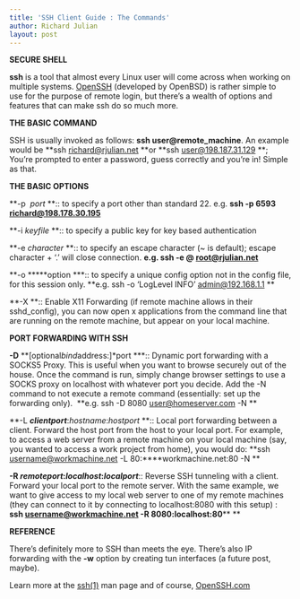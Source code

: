 ```yaml
---
title: 'SSH Client Guide : The Commands'
author: Richard Julian
layout: post
---
```

**SECURE SHELL**

**ssh** is a tool that almost every Linux user will come across when working on multiple systems. [OpenSSH][1] (developed by OpenBSD) is rather simple to use for the purpose of remote login, but there&#8217;s a wealth of options and features that can make ssh do so much more.

**THE BASIC COMMAND**

SSH is usually invoked as follows: **ssh user@remote_machine**. An example would be **ssh richard@rjulian.net **or **ssh user@198.187.31.129 **; You&#8217;re prompted to enter a password, guess correctly and you&#8217;re in! Simple as that.

**THE BASIC OPTIONS**

**-p  *port* **:: to specify a port other than standard 22. e.g. **ssh -p 6593 richard@198.178.30.195**

**-i *keyfile* **:: to specify a public key for key based authentication

**-e *character* **:: to specify an escape character (~ is default); escape character + &#8216;.&#8217; will close connection. **e.g. ssh -e @ root@rjulian.net**

**-o *****option ***:: to specify a unique config option not in the config file, for this session only. **e.g. ssh -o &#8216;LogLevel INFO&#8217; admin@192.168.1.1 **

**-X **:: Enable X11 Forwarding (if remote machine allows in their sshd_config), you can now open x applications from the command line that are running on the remote machine, but appear on your local machine.

**PORT FORWARDING WITH SSH**

**-D** **\[optional*bind*address:\]*port ***:: Dynamic port forwarding with a SOCKS5 Proxy. This is useful when you want to browse securely out of the house. Once the command is run, simply change browser settings to use a SOCKS proxy on localhost with whatever port you decide. Add the -N command to not execute a remote command (essentially: set up the forwarding only).  **e.g. ssh -D 8080 user@homeserver.com -N **

**-L *****clientport*****:*hostname*:*hostport* **:: Local port forwarding between a client. Forward the host port from the host to your local port. For example, to access a web server from a remote machine on your local machine (say, you wanted to access a work project from home), you would do: **ssh username@workmachine.net -L 80:****workmachine.net:80 -N **

**-R *remoteport*:*localhost*:*localport***:: Reverse SSH tunneling with a client. Forward your local port to the remote server. With the same example, we want to give access to my local web server to one of my remote machines (they can connect to it by connecting to localhost:8080 with this setup) : **ssh username@workmachine.net -R 8080:localhost:80**** **

**REFERENCE**

There&#8217;s definitely more to SSH than meets the eye. There&#8217;s also IP forwarding with the **-w** option by creating tun interfaces (a future post, maybe).

Learn more at the [ssh(1)][2] man page and of course, [OpenSSH.com][3]

 

 [1]: http://www.openssh.com "Open SSH"
 [2]: http://www.openbsd.org/cgi-bin/man.cgi?query=ssh&#038;sektion=1
 [3]: http://openssh.com
